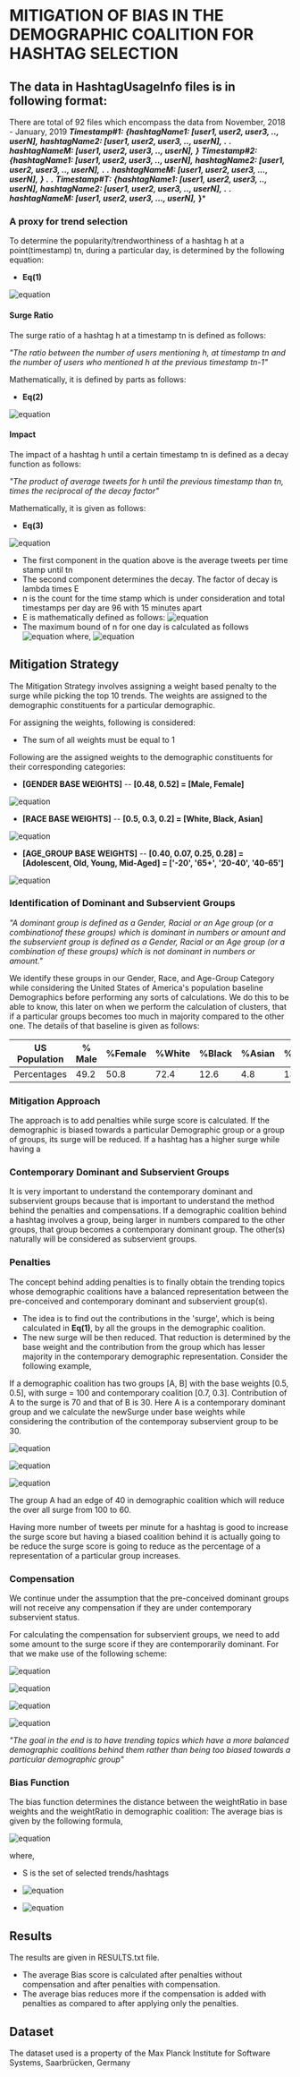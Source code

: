 # MITIGATION OF BIAS IN THE DEMOGRAPHIC COALITION FOR HASHTAG SELECTION

## The data in HashtagUsageInfo files is in following format:
There are total of 92 files which encompass the data from November, 2018 - January, 2019 
***Timestamp#1:***
***{hashtagName1: [user1, user2, user3, .., userN],***
***hashtagName2: [user1, user2, user3, .., userN],***
***.***
***.***
***hashtagNameM: [user1, user2, user3, .., userN],***
***}***
***Timestamp#2:***
***{hashtagName1: [user1, user2, user3, .., userN],***
***hashtagName2: [user1, user2, user3, .., userN],***
***.***
***.***
***hashtagNameM: [user1, user2, user3, ..., userN],***
***}***
***.***
***.***
***Timestamp#T:*** 
***{hashtagName1: [user1, user2, user3, .., userN],***
***hashtagName2: [user1, user2, user3, .., userN],***
***.***
***.***
***hashtagNameM: [user1, user2, user3, ..., userN],***
**}*** 

### A proxy for trend selection

To determine the popularity/trendworthiness of a hashtag h at a point(timestamp) tn, during a particular day, is determined by the following equation:

- **Eq(1)**



![equation](http://www.sciweavers.org/upload/Tex2Img_1598621917/render.png)




#### Surge Ratio

The surge ratio of a hashtag h at a timestamp tn is defined as follows:

*"The ratio between the number of users mentioning h, at timestamp tn and the number of users who mentioned h at the previous timestamp tn-1"*

Mathematically, it is defined by parts as follows:

- **Eq(2)**

![equation](http://www.sciweavers.org/upload/Tex2Img_1598622921/render.png)


#### Impact

The impact of a hashtag h until a certain timestamp tn is defined as a decay function as follows:

*"The product of average tweets for h until the previous timestamp than tn, times the reciprocal of the decay factor"*

Mathematically, it is given as follows:

- **Eq(3)**

![equation](http://www.sciweavers.org/upload/Tex2Img_1598624614/render.png)


  - The first component in the quation above is the average tweets per time stamp until tn
  - The second component determines the decay. The factor of decay is lambda times E
  - n is the count for the time stamp which is under consideration and total timestamps per day are 96 with 15 minutes apart
  - E is mathematically defined as follows:
  ![equation](http://www.sciweavers.org/upload/Tex2Img_1598625002/render.png)
  - The maximum bound of n for one day is calculated as follows
  ![equation](http://www.sciweavers.org/upload/Tex2Img_1598635008/render.png)
where,
  ![equation](http://www.sciweavers.org/upload/Tex2Img_1598635170/render.png)
 

## Mitigation Strategy

The Mitigation Strategy involves assigning a weight based penalty to the surge while picking the top 10 trends.
The weights are assigned to the demographic constituents for a particular demographic.

For assigning the weights, following is considered:
- The sum of all weights must be equal to 1

Following are the assigned weights to the demographic constituents for their corresponding categories:

- **[GENDER BASE WEIGHTS]**
-- **[0.48, 0.52] = [Male, Female]**

 ![equation](http://www.sciweavers.org/upload/Tex2Img_1598636531/render.png) 
 
- **[RACE BASE WEIGHTS]**
-- **[0.5, 0.3, 0.2] = [White, Black, Asian]**

![equation](http://www.sciweavers.org/upload/Tex2Img_1598636618/render.png)

- **[AGE_GROUP BASE WEIGHTS]**
-- **[0.40, 0.07, 0.25, 0.28] = [Adolescent, Old, Young, Mid-Aged] = ['-20', '65+', '20-40', '40-65']**

![equation](http://www.sciweavers.org/upload/Tex2Img_1598636785/render.png)


### Identification of Dominant and Subservient Groups

*"A dominant group is defined as a Gender, Racial or an Age group (or a combinationof these groups) which is dominant in numbers or amount and the subservient group is defined as a Gender, Racial or an Age group (or a combination of these groups) which is not dominant in numbers or amount."*

We identify these groups in our Gender, Race, and Age-Group Category while considering the United States of America's population baseline Demographics before performing any sorts of calculations. We do this to be able to know, this later on when we perform the calculation of clusters, that if a particular groups becomes too much in majority compared to the other one. The details of that baseline is given as follows:



| **US Population**      | % Male | %Female | %White | %Black | %Asian | %Adol. | %Old | %Young | %Mid-Aged |
| ---------------------- |--------|---------| -------|--------|--------|--------|------|--------|-----------|
|    Percentages         |  49.2  |   50.8  |  72.4  |   12.6 |   4.8  |  13.6  | 13.5 |  26.7  |    33.2   |


### Mitigation Approach
The approach is to add penalties while surge score is calculated. If the demographic is biased towards a particular Demographic group or a group of groups, its surge will be reduced.
If a hashtag has a higher surge while having a 

### Contemporary Dominant and Subservient Groups

It is very important to understand the contemporary dominant and subservient groups because that is important to understand the method behind the penalties and compensations.
If a demographic coalition behind a hashtag involves a group, being larger in numbers compared to the other groups, that group becomes a contemporary dominant group. The other(s) naturally will be considered as subservient groups.


### Penalties
The concept behind adding penalties is to finally obtain the trending topics whose demographic coalitions have a balanced representation between the pre-conceived and contemporary dominant and subservient group(s).

- The idea is to find out the contributions in the 'surge', which is being calculated in **Eq(1)**, by all the groups in the demographic coalition.
- The new surge will be then reduced. That reduction is determined by the base weight and the contribution from the group which has lesser majority in the contemporary demographic representation. Consider the following example, 

If a demographic coalition has two groups [A, B] with the base weights [0.5, 0.5], with surge = 100 and contemporary coalition [0.7, 0.3]. Contribution of A to the surge is 70 and that of B is 30. Here A is a contemporary dominant group and we calculate the newSurge under base weights while considering the contribution of the contemporay subservient group to be 30.

![equation](http://www.sciweavers.org/upload/Tex2Img_1598679851/render.png)

![equation](http://www.sciweavers.org/upload/Tex2Img_1598679960/render.png)

![equation](http://www.sciweavers.org/upload/Tex2Img_1598680042/render.png)

The group A had an edge of 40 in demographic coalition which will reduce the over all surge from 100 to 60.

Having more number of tweets per minute for a hashtag is good to increase the surge score but having a biased coalition behind it is actually going to be reduce the surge score is going to reduce as the percentage of a representation of a particular group increases.

### Compensation

We continue under the assumption that the pre-conceived dominant groups will not receive any compensation if they are under contemporary subservient status.

For calculating the compensation for subservient groups, we need to add some amount to the surge score if they are contemporarily dominant. For that we make use of the following scheme: 

![equation](http://www.sciweavers.org/upload/Tex2Img_1598679960/render.png)

![equation](http://www.sciweavers.org/upload/Tex2Img_1598681238/render.png)

![equation](http://www.sciweavers.org/upload/Tex2Img_1598681282/render.png)

![equation](http://www.sciweavers.org/upload/Tex2Img_1598681328/render.png)



*"The goal in the end is to have trending topics which have a more balanced demographic coalitions behind them rather than being too biased towards a particular demographic group"*


### Bias Function

The bias function determines the distance between the weightRatio in base weights and the weightRatio in demographic coalition: The average bias is given by the following formula,

![equation](http://www.sciweavers.org/upload/Tex2Img_1598682965/render.png)

where,
- S is the set of selected trends/hashtags

- ![equation](http://www.sciweavers.org/upload/Tex2Img_1598683051/render.png)

- ![equation](http://www.sciweavers.org/upload/Tex2Img_1598683119/render.png) 

## Results
The results are given in RESULTS.txt file.

- The average Bias score is calculated after penalties without compensation and after penalties with compensation.
- The average bias reduces more if the compensation is added with penalties as compared to after applying only the penalties.

## Dataset

The dataset used is a property of the Max Planck Institute for Software Systems, Saarbrücken, Germany
